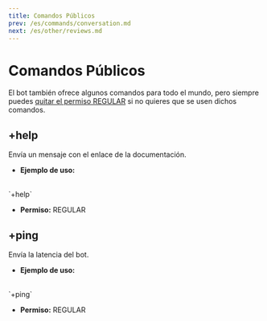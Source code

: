 ```yaml
---
title: Comandos Públicos
prev: /es/commands/conversation.md
next: /es/other/reviews.md
---
```


# Comandos Públicos

El bot también ofrece algunos comandos para todo el mundo, pero siempre puedes [quitar el permiso REGULAR](/commands/configuration.md#permission-levelname-commandname-add-remove-role-id-userid) si no quieres que se usen dichos comandos.

## +help

Envía un mensaje con el enlace de la documentación.

- **Ejemplo de uso:**
<br/>
`+help`

- **Permiso:** REGULAR

## +ping

Envía la latencia del bot.

- **Ejemplo de uso:**
<br/>
`+ping`

- **Permiso:** REGULAR
